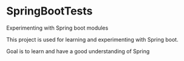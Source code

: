 # SpringBootTests
Experimenting with Spring boot modules

This project is used for learning and experimenting with Spring boot.

Goal is to learn and have a good understanding of Spring
